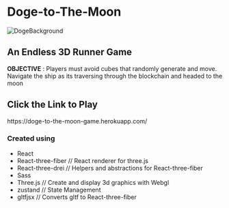 
# Doge-to-The-Moon

![DogeBackground](/client/src/Assets/Texture/dogeBackground.png)

<h2> An Endless 3D Runner Game</h2>

**OBJECTIVE** : Players must avoid cubes that randomly generate and move. Navigate the ship as its traversing through the blockchain and headed to the moon


<h2>Click the Link to Play</h2>
https://doge-to-the-moon-game.herokuapp.com/



<h3>Created using </h3>

* React
* React-three-fiber // React renderer for three.js
* React-three-drei // Helpers and abstractions for React-three-fiber
* Sass 
* Three.js // Create and display 3d graphics with Webgl
* zustand // State Management
* gltfjsx // Converts gltf to React-three-fiber

